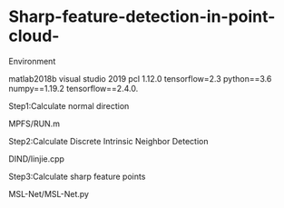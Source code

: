 # Sharp-feature-detection-in-point-cloud-

Environment

matlab2018b
visual studio 2019
pcl 1.12.0
tensorflow=2.3
python==3.6
numpy==1.19.2
tensorflow==2.4.0.


Step1:Calculate normal direction

MPFS/RUN.m

Step2:Calculate Discrete Intrinsic Neighbor Detection

DIND/linjie.cpp

Step3:Calculate sharp feature points

MSL-Net/MSL-Net.py

